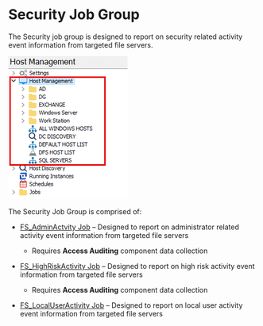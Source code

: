 # Security Job Group

The Security job group is designed to report on security related activity event information from targeted file servers.

![Security Job Group in the Jobs Tree](/static/img/product_docs/accessanalyzer/accessanalyzer/enterpriseauditor/admin/hostmanagement/jobstree.png)

The Security Job Group is comprised of:

- [FS\_AdminActvity Job](/docs/product_docs/accessanalyzer/accessanalyzer/enterpriseauditor/solutions/filesystem/activity/security/fs_adminactvity.md) – Designed to report on administrator related activity event information from targeted file servers

  - Requires __Access Auditing__ component data collection
- [FS\_HighRiskActivity Job](/docs/product_docs/accessanalyzer/accessanalyzer/enterpriseauditor/solutions/filesystem/activity/security/fs_highriskactivity.md) – Designed to report on high risk activity event information from targeted file servers

  - Requires __Access Auditing__ component data collection
- [FS\_LocalUserActivity Job](/docs/product_docs/accessanalyzer/accessanalyzer/enterpriseauditor/solutions/filesystem/activity/security/fs_localuseractivity.md) – Designed to report on local user activity event information from targeted file servers
